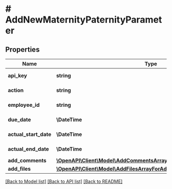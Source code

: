 # # AddNewMaternityPaternityParameter

## Properties

Name | Type | Description | Notes
------------ | ------------- | ------------- | -------------
**api_key** | **string** | APIKey for employee api to AddNewMaternityPaternity |
**action** | **string** | Action name &#x3D; AddNewMaternityPaternity |
**employee_id** | **string** | Employee Id for add new maternity paternity |
**due_date** | **\DateTime** | DueDate for add new maternity paternity |
**actual_start_date** | **\DateTime** | Actual Start Date for add new maternity paternity |
**actual_end_date** | **\DateTime** | Actual End Date for add new maternity paternity |
**add_comments** | [**\OpenAPI\Client\Model\AddCommentsArrayForMaternityPaternityInner[]**](AddCommentsArrayForMaternityPaternityInner.md) | AddComments value |
**add_files** | [**\OpenAPI\Client\Model\AddFilesArrayForAddNewMaternityPaternityInner[]**](AddFilesArrayForAddNewMaternityPaternityInner.md) | AddFiles info. |

[[Back to Model list]](../../README.md#models) [[Back to API list]](../../README.md#endpoints) [[Back to README]](../../README.md)
